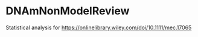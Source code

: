 # DNAmNonModelReview
Statistical analysis for https://onlinelibrary.wiley.com/doi/10.1111/mec.17065
